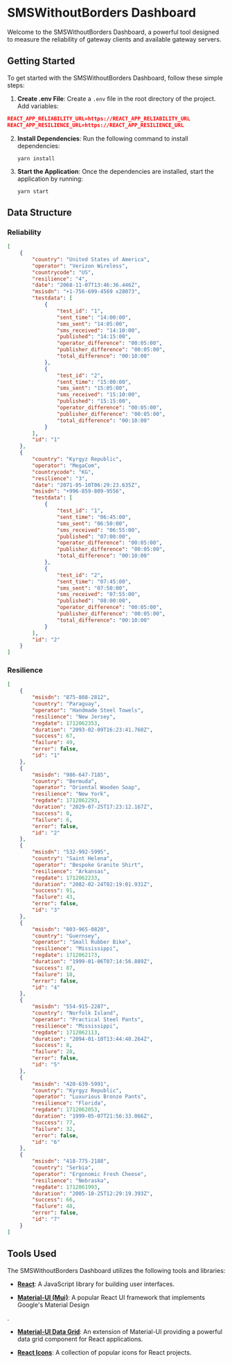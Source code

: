# SMSWithoutBorders Dashboard

Welcome to the SMSWithoutBorders Dashboard, a powerful tool designed to measure the reliability of gateway clients and available gateway servers.

## Getting Started

To get started with the SMSWithoutBorders Dashboard, follow these simple steps:

1. **Create .env File**: Create a `.env` file in the root directory of the project. Add variables:

```json
REACT_APP_RELIABILITY_URL=https://REACT_APP_RELIABILITY_URL
REACT_APP_RESILIENCE_URL=https://REACT_APP_RESILIENCE_URL
```

2. **Install Dependencies**: Run the following command to install dependencies:

   ```
   yarn install
   ```

3. **Start the Application**: Once the dependencies are installed, start the application by running:

   ```
   yarn start
   ```

## Data Structure

### Reliability

```json
[
	{
		"country": "United States of America",
		"operator": "Verizon Wireless",
		"countrycode": "US",
		"resilience": "4",
		"date": "2068-11-07T13:46:36.446Z",
		"msisdn": "+1-756-699-4569 x28073",
		"testdata": [
			{
				"test_id": "1",
				"sent_time": "14:00:00",
				"sms_sent": "14:05:00",
				"sms_received": "14:10:00",
				"published": "14:15:00",
				"operator_difference": "00:05:00",
				"publisher_difference": "00:05:00",
				"total_difference": "00:10:00"
			},
			{
				"test_id": "2",
				"sent_time": "15:00:00",
				"sms_sent": "15:05:00",
				"sms_received": "15:10:00",
				"published": "15:15:00",
				"operator_difference": "00:05:00",
				"publisher_difference": "00:05:00",
				"total_difference": "00:10:00"
			}
		],
		"id": "1"
	},
	{
		"country": "Kyrgyz Republic",
		"operator": "MegaCom",
		"countrycode": "KG",
		"resilience": "3",
		"date": "2071-05-10T06:29:23.635Z",
		"msisdn": "+996-859-809-9556",
		"testdata": [
			{
				"test_id": "1",
				"sent_time": "06:45:00",
				"sms_sent": "06:50:00",
				"sms_received": "06:55:00",
				"published": "07:00:00",
				"operator_difference": "00:05:00",
				"publisher_difference": "00:05:00",
				"total_difference": "00:10:00"
			},
			{
				"test_id": "2",
				"sent_time": "07:45:00",
				"sms_sent": "07:50:00",
				"sms_received": "07:55:00",
				"published": "08:00:00",
				"operator_difference": "00:05:00",
				"publisher_difference": "00:05:00",
				"total_difference": "00:10:00"
			}
		],
		"id": "2"
	}
]
```

### Resilience

```json
[
	{
		"msisdn": "875-808-2812",
		"country": "Paraguay",
		"operator": "Handmade Steel Towels",
		"resilience": "New Jersey",
		"regdate": 1712062353,
		"duration": "2093-02-09T16:23:41.760Z",
		"success": 67,
		"failure": 49,
		"error": false,
		"id": "1"
	},
	{
		"msisdn": "986-647-7185",
		"country": "Bermuda",
		"operator": "Oriental Wooden Soap",
		"resilience": "New York",
		"regdate": 1712062293,
		"duration": "2029-07-25T17:23:12.167Z",
		"success": 0,
		"failure": 6,
		"error": false,
		"id": "2"
	},
	{
		"msisdn": "532-992-5995",
		"country": "Saint Helena",
		"operator": "Bespoke Granite Shirt",
		"resilience": "Arkansas",
		"regdate": 1712062233,
		"duration": "2082-02-24T02:19:01.931Z",
		"success": 91,
		"failure": 43,
		"error": false,
		"id": "3"
	},
	{
		"msisdn": "803-965-0820",
		"country": "Guernsey",
		"operator": "Small Rubber Bike",
		"resilience": "Mississippi",
		"regdate": 1712062173,
		"duration": "1999-01-06T07:14:56.889Z",
		"success": 87,
		"failure": 18,
		"error": false,
		"id": "4"
	},
	{
		"msisdn": "554-915-2287",
		"country": "Norfolk Island",
		"operator": "Practical Steel Pants",
		"resilience": "Mississippi",
		"regdate": 1712062113,
		"duration": "2094-01-10T13:44:40.264Z",
		"success": 8,
		"failure": 28,
		"error": false,
		"id": "5"
	},
	{
		"msisdn": "420-639-5991",
		"country": "Kyrgyz Republic",
		"operator": "Luxurious Bronze Pants",
		"resilience": "Florida",
		"regdate": 1712062053,
		"duration": "1999-05-07T21:56:33.066Z",
		"success": 77,
		"failure": 32,
		"error": false,
		"id": "6"
	},
	{
		"msisdn": "418-775-2188",
		"country": "Serbia",
		"operator": "Ergonomic Fresh Cheese",
		"resilience": "Nebraska",
		"regdate": 1712061993,
		"duration": "2005-10-25T12:29:19.393Z",
		"success": 66,
		"failure": 48,
		"error": false,
		"id": "7"
	}
]
```

## Tools Used

The SMSWithoutBorders Dashboard utilizes the following tools and libraries:

- **[React](https://reactjs.org/)**: A JavaScript library for building user interfaces.

- **[Material-UI (Mui)](https://mui.com/material-ui/)**: A popular React UI framework that implements Google's Material Design

.

- **[Material-UI Data Grid](https://mui.com/components/data-grid/)**: An extension of Material-UI providing a powerful data grid component for React applications.

- **[React Icons](https://react-icons.github.io/react-icons/)**: A collection of popular icons for React projects.
